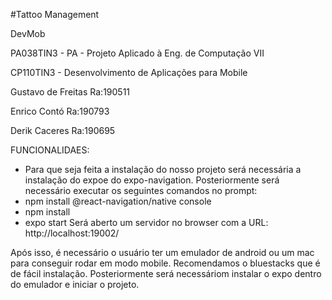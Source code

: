 #Tattoo Management

DevMob

PA038TIN3 - PA - Projeto Aplicado à Eng. de Computação VII

CP110TIN3 - Desenvolvimento de Aplicações para Mobile

Gustavo de Freitas Ra:190511

Enrico Contó       Ra:190793

Derik  Caceres     Ra:190695

FUNCIONALIDAES:


- Para que seja feita a instalação do nosso projeto será necessária a instalação do expoe do expo-navigation. 
Posteriormente será necessário executar os seguintes comandos no prompt:
- npm install @react-navigation/native console
- npm install
- expo start
Será aberto um servidor no browser com a URL: http://localhost:19002/

Após isso, é necessário o usuário ter um emulador de android ou um mac para conseguir rodar em modo mobile. Recomendamos o bluestacks que é de fácil instalação.
Posteriormente será necessáriom instalar o expo dentro do emulador e iniciar o projeto.
